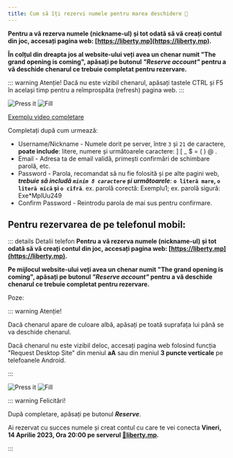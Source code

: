 ```yaml
---
title: Cum să îți rezervi numele pentru marea deschidere 🗽
---
```


**Pentru a vă rezerva numele (nickname-ul) și tot odată să vă creați contul din joc, accesați pagina web: [https://liberty.mp](https://liberty.mp).**

**În colțul din dreapta jos al website-ului veți avea un chenar numit "The grand opening is coming", apăsați pe butonul _"Reserve account"_ pentru a vă deschide chenarul ce trebuie completat pentru rezervare.**

::: warning Atenție!
Dacă nu este vizibil chenarul, apăsați tastele CTRL și F5 în același timp pentru a reîmprospăta (refresh) pagina web.
:::

<Image src="https://i.imgur.com/V1png4c.png" alt="Press it" />

<Image src="https://i.imgur.com/zJQmsTs.png" alt="Fill" />

[Exemplu video completare](https://i.imgur.com/VaEGkcD.mp4)

Completați după cum urmează:

- Username/Nickname - Numele dorit pe server, între `3` și `21` de caractere, **poate include**: litere, numere și următoarele caractere: ] [ _ $ = ( ) @ .
- Email - Adresa ta de email validă, primești confirmări de schimbare parolă, etc.
- Password - Parola, recomandat să nu fie folosită și pe alte pagini web, _**trebuie să includă `minim 8 caractere` și următoarele**_: **`o literă mare`, `o literă mică` și `o cifră`**. ex. parolă corectă: Exemplu1; ex. parolă sigură: Exe*MplUu249
- Confirm Password - Reintrodu parola de mai sus pentru confirmare.

## Pentru rezervarea de pe telefonul mobil:

::: details Detalii telefon
**Pentru a vă rezerva numele (nickname-ul) și tot odată să vă creați contul din joc, accesați pagina web: [https://liberty.mp](https://liberty.mp).**

**Pe mijlocul website-ului veți avea un chenar numit "The grand opening is coming", apăsați pe butonul _"Reserve account"_ pentru a vă deschide chenarul ce trebuie completat pentru rezervare.**

Poze:

::: warning Atenție!

Dacă chenarul apare de culoare albă, apăsați pe toată suprafața lui până se va deschide chenarul.

Dacă chenarul nu este vizibil deloc, accesați pagina web folosind funcția "Request Desktop Site" din meniul **aA** sau din meniul **3 puncte verticale** pe telefoanele Android.

:::

<Image src="https://i.imgur.com/FmuA8nS.png" alt="Press it" />

<Image src="https://i.imgur.com/0AAmoNr.png" alt="Fill" />


::: warning Felicitări!

După completare, apăsați pe butonul _**Reserve**_.

Ai rezervat cu succes numele și creat contul cu care te vei conecta **Vineri, 14 Aprilie 2023, Ora 20:00 pe serverul [🗽liberty.mp](https://liberty.mp).**

:::
